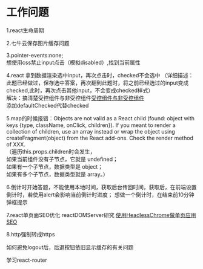 # 工作问题

1.react生命周期

2.七牛云保存图片缓存问题

3.pointer-events:none;   
    想使用css禁止input点击（模拟disabled）,找到当前属性

4.react 拿到数据渲染选中input，再次点击时，checked不会选中
（详细描述：此题已经做过，保存选中答案，再次翻到此题时，将之前已经选过的input变成checked,此时，再次点击其他input，不会变成checked样式）     
    解决：搞清楚受控组件与非受控组件[受控组件与非受控组件](https://itbilu.com/javascript/react/4ki9qFFqg.html)    
    添加defaultChecked代替checked

5.map的时候报错：Objects are not valid as a React child (found: object with keys {type, className, onClick, children}). If you meant to render a collection of children, use an array instead or wrap the object using createFragment(object) from the React add-ons. Check the render method of XXX.        
    （遍历this.props.children时会发生，     
    如果当前组件没有子节点，它就是 undefined；      
    如果有一个子节点，数据类型是 object；     
    如果有多个子节点，数据类型就是 array。）       

6.倒计时开始答题，不能使用本地时间，获取后台传回时间，获取后，在前端设置倒计时，若使用alert会影响当前倒计时进度；
    想做一个倒计时，在结束前10分钟弹框提示


7.react单页面SEO优化
    reactDOMServer研究
    [使用HeadlessChrome做单页应用SEO](https://github.com/gwuhaolin/blog/issues/8)


8.http强制转成https
    <meta http-equiv="refresh">





如何避免logout后，后退按钮依旧显示缓存的有关问题






学习react-router








 



